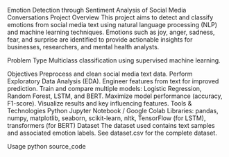 Emotion Detection through Sentiment Analysis of Social Media Conversations
Project Overview
This project aims to detect and classify emotions from social media text using natural language processing (NLP) and machine learning techniques. Emotions such as joy, anger, sadness, fear, and surprise are identified to provide actionable insights for businesses, researchers, and mental health analysts.

Problem Type
Multiclass classification using supervised machine learning.

Objectives
Preprocess and clean social media text data.
Perform Exploratory Data Analysis (EDA).
Engineer features from text for improved prediction.
Train and compare multiple models: Logistic Regression, Random Forest, LSTM, and BERT.
Maximize model performance (accuracy, F1-score).
Visualize results and key influencing features.
Tools & Technologies
Python
Jupyter Notebook / Google Colab
Libraries: pandas, numpy, matplotlib, seaborn, scikit-learn, nltk, TensorFlow (for LSTM), transformers (for BERT)
Dataset
The dataset used contains text samples and associated emotion labels. See dataset.csv for the complete dataset.

Usage
python source_code
